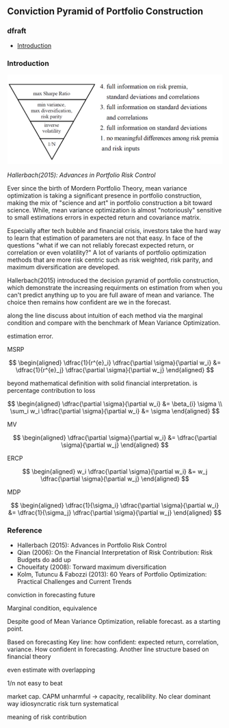#

## Conviction Pyramid of Portfolio Construction

### dfraft

- [Introduction](#introduction)

### Introduction <a name="introduction"></a>

![Image of Pyramid](https://raw.githubusercontent.com/SkyBlueRW/SkyBlueRW.github.io/main/_posts/asset/portfolio_pyramid.png)

*Hallerbach(2015): Advances in Portfolio Risk Control*


Ever since the birth of Mordern Portfolio Theory, mean variance optimization is taking a significant presence in portfolio construction, making the mix of "science and art" in portfolio construction a bit toward science. While, mean variance optimization is almost "notoriously" sensitive to small estimations errors in expected return and covariance matrix. 

Especially after tech bubble and financial crisis, investors take the hard way to learn that estimation of parameters are not that easy. In face of the questions "what if we can not reliably forecast expected return, or correlation or even volatility?" A lot of variants of portfolio optimization methods that are more risk centric such as risk weighted, risk parity, and maximum diversification are developed. 

Hallerbach(2015) introduced the decision pyramid of portfolio construction, which demonstrate the increasing requirments on estimation from when you can't predict anything up to you are full aware of mean and variance. The choice then remains how confident are we in the forecast.

along the line discuss about intuition of each method via the marginal condition and compare with the benchmark of Mean Variance Optimization.


estimation error.

MSRP

$$
\begin{aligned}
\dfrac{1}{r^{e}_i} \dfrac{\partial \sigma}{\partial w_i} &= \dfrac{1}{r^{e}_j} \dfrac{\partial \sigma}{\partial w_j}
\end{aligned}
$$

beyond mathematical definition with solid financial interpretation. is percentage contribution to loss

$$
\begin{aligned}
\dfrac{\partial \sigma}{\partial w_i} &= \beta_{i} \sigma \\
\sum_i w_i \dfrac{\partial \sigma}{\partial w_i} &= \sigma
\end{aligned}
$$


MV

$$
\begin{aligned}
\dfrac{\partial \sigma}{\partial w_i} &= \dfrac{\partial \sigma}{\partial w_j}
\end{aligned}
$$


ERCP

$$
\begin{aligned}
w_i \dfrac{\partial \sigma}{\partial w_i} &= w_j \dfrac{\partial \sigma}{\partial w_j}
\end{aligned}
$$



MDP

$$
\begin{aligned}
\dfrac{1}{\sigma_i} \dfrac{\partial \sigma}{\partial w_i} &= \dfrac{1}{\sigma_j} \dfrac{\partial \sigma}{\partial w_j}
\end{aligned}
$$

### Reference
- Hallerbach (2015): Advances in Portfolio Risk Control
- Qian (2006): On the Financial Interpretation of Risk Contribution: Risk Budgets do add up
- Choueifaty (2008): Torward maximum diversification
- Kolm, Tutuncu & Fabozzi (2013): 60 Years of Portfolio Optimization: Practical Challenges and Current Trends




conviction in forecasting future

Marginal condition, equivalence

Despite good of Mean Variance Optimization, reliable forecast. as a starting point.

Based on forecasting
Key line: how confident: expected return, correlation, variance. How confident in forecasting.
Another line structure based on financial theory



even estimate with overlapping

1/n not easy to beat

market cap. 
CAPM unharmful -> capacity, recalibility. No clear dominant way 
idiosyncratic risk turn systematical


meaning of risk contribution

